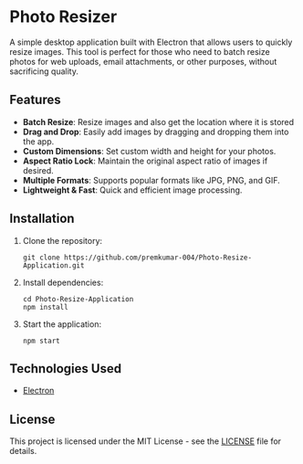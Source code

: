<head>
  <title>Photo Resizer - README</title>
</head>

  <h1>Photo Resizer</h1>
  <p>A simple desktop application built with Electron that allows users to quickly resize images. This tool is perfect for those who need to batch resize photos for web uploads, email attachments, or other purposes, without sacrificing quality.</p>

  <h2>Features</h2>
  <ul>
    <li><strong>Batch Resize</strong>: Resize images and also get the location where it is stored</li>
    <li><strong>Drag and Drop</strong>: Easily add images by dragging and dropping them into the app.</li>
    <li><strong>Custom Dimensions</strong>: Set custom width and height for your photos.</li>
    <li><strong>Aspect Ratio Lock</strong>: Maintain the original aspect ratio of images if desired.</li>
    <li><strong>Multiple Formats</strong>: Supports popular formats like JPG, PNG, and GIF.</li>
    <li><strong>Lightweight & Fast</strong>: Quick and efficient image processing.</li>
  </ul>

  <h2>Installation</h2>
  <ol>
    <li>Clone the repository:
      <pre><code>git clone https://github.com/premkumar-004/Photo-Resize-Application.git</code></pre>
    </li>
    <li>Install dependencies:
      <pre><code>cd Photo-Resize-Application
npm install</code></pre>
    </li>
    <li>Start the application:
      <pre><code>npm start</code></pre>
    </li>
  </ol>

  <h2>Technologies Used</h2>
  <ul>
    <li><a href="https://www.electronjs.org/">Electron</a></li>
  </ul>

  <h2>License</h2>
  <p>This project is licensed under the MIT License - see the <a href="LICENSE">LICENSE</a> file for details.</p>
